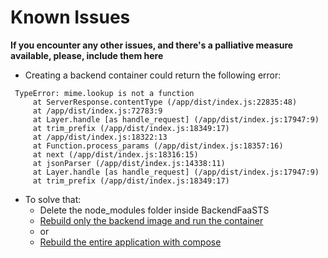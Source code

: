 # Known Issues

**If you encounter any other issues, and there's a palliative measure available, please, include them here**

- Creating a backend container could return the following error:

```
 TypeError: mime.lookup is not a function
     at ServerResponse.contentType (/app/dist/index.js:22835:48)
     at /app/dist/index.js:72783:9
     at Layer.handle [as handle_request] (/app/dist/index.js:17947:9)
     at trim_prefix (/app/dist/index.js:18349:17)
     at /app/dist/index.js:18322:13
     at Function.process_params (/app/dist/index.js:18357:16)
     at next (/app/dist/index.js:18316:15)
     at jsonParser (/app/dist/index.js:14338:11)
     at Layer.handle [as handle_request] (/app/dist/index.js:17947:9)
     at trim_prefix (/app/dist/index.js:18349:17)
```

- To solve that:
    - Delete the node_modules folder inside BackendFaaSTS
    - [Rebuild only the backend image and run the container](Backend-Docker.md)
    - or
    - [Rebuild the entire application with compose](/README.md)